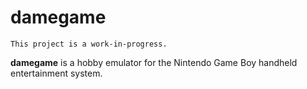# damegame
`This project is a work-in-progress.`

**damegame** is a hobby emulator for the Nintendo Game Boy handheld entertainment system.
